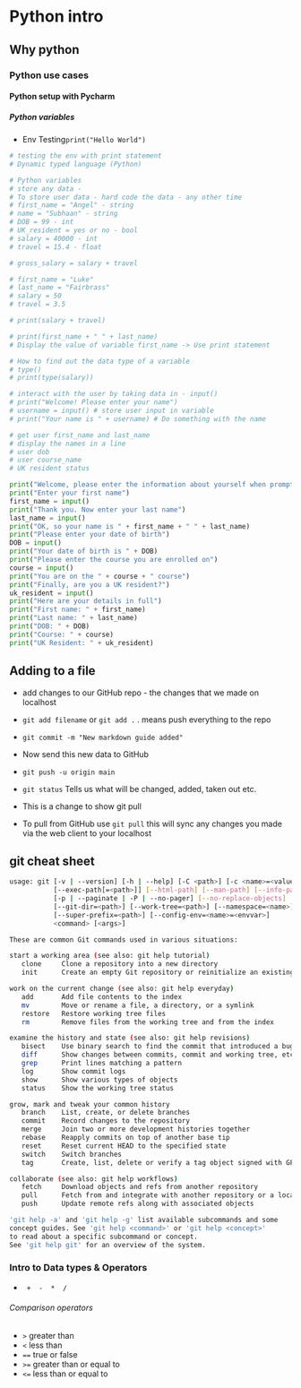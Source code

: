 # Python intro
## Why python
### Python use cases
#### Python setup with Pycharm
##### Python variables

- Env Testing`print("Hello World")`

```python
# testing the env with print statement
# Dynamic typed language (Python)

# Python variables
# store any data -
# To store user data - hard code the data - any other time
# first_name = "Angel" - string
# name = "Subhaan" - string
# DOB = 99 - int
# UK_resident = yes or no - bool
# salary = 40000 - int
# travel = 15.4 - float

# gross_salary = salary + travel

# first_name = "Luke"
# last_name = "Fairbrass"
# salary = 50
# travel = 3.5

# print(salary + travel)

# print(first_name + " " + last_name)
# Display the value of variable first_name -> Use print statement

# How to find out the data type of a variable
# type()
# print(type(salary))

# interact with the user by taking data in - input()
# print("Welcome! Please enter your name")
# username = input() # store user input in variable
# print("Your name is " + username) # Do something with the name

# get user first_name and last_name
# display the names in a line
# user dob
# user course_name
# UK resident status

print("Welcome, please enter the information about yourself when prompted")
print("Enter your first name")
first_name = input()
print("Thank you. Now enter your last name")
last_name = input()
print("OK, so your name is " + first_name + " " + last_name)
print("Please enter your date of birth")
DOB = input()
print("Your date of birth is " + DOB)
print("Please enter the course you are enrolled on")
course = input()
print("You are on the " + course + " course")
print("Finally, are you a UK resident?")
uk_resident = input()
print("Here are your details in full")
print("First name: " + first_name)
print("Last name: " + last_name)
print("DOB: " + DOB)
print("Course: " + course)
print("UK Resident: " + uk_resident)

```

## Adding to a file
- add changes to our GitHub repo - the changes that we made on localhost

- `git add filename` or `git add .` . means push everything to the repo
- `git commit -m "New markdown guide added"`
- Now send this new data to GitHub
- `git push -u origin main`
- `git status` Tells us what will be changed, added, taken out etc.
- This is a change to show git pull
- To pull from GitHub use `git pull` this will sync any changes you made via the web client to your localhost

## git cheat sheet
```bash
usage: git [-v | --version] [-h | --help] [-C <path>] [-c <name>=<value>]
           [--exec-path[=<path>]] [--html-path] [--man-path] [--info-path]
           [-p | --paginate | -P | --no-pager] [--no-replace-objects] [--bare]
           [--git-dir=<path>] [--work-tree=<path>] [--namespace=<name>]
           [--super-prefix=<path>] [--config-env=<name>=<envvar>]
           <command> [<args>]

These are common Git commands used in various situations:

start a working area (see also: git help tutorial)
   clone     Clone a repository into a new directory
   init      Create an empty Git repository or reinitialize an existing one

work on the current change (see also: git help everyday)
   add       Add file contents to the index
   mv        Move or rename a file, a directory, or a symlink
   restore   Restore working tree files
   rm        Remove files from the working tree and from the index

examine the history and state (see also: git help revisions)
   bisect    Use binary search to find the commit that introduced a bug
   diff      Show changes between commits, commit and working tree, etc
   grep      Print lines matching a pattern
   log       Show commit logs
   show      Show various types of objects
   status    Show the working tree status

grow, mark and tweak your common history
   branch    List, create, or delete branches
   commit    Record changes to the repository
   merge     Join two or more development histories together
   rebase    Reapply commits on top of another base tip
   reset     Reset current HEAD to the specified state
   switch    Switch branches
   tag       Create, list, delete or verify a tag object signed with GPG

collaborate (see also: git help workflows)
   fetch     Download objects and refs from another repository
   pull      Fetch from and integrate with another repository or a local branch
   push      Update remote refs along with associated objects

'git help -a' and 'git help -g' list available subcommands and some
concept guides. See 'git help <command>' or 'git help <concept>'
to read about a specific subcommand or concept.
See 'git help git' for an overview of the system.

```
### Intro to Data types & Operators
- ` +  -  *  /`

###### Comparison operators
- `>` greater than
- `<` less than
- `==` true or false
- `>=` greater than or equal to
- `<=` less than or equal to



